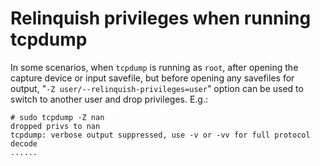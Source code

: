 # Relinquish privileges when running tcpdump

In some scenarios, when `tcpdump` is running as `root`, after opening the capture device or input savefile, but before opening any savefiles for output, "`-Z user/--relinquish-privileges=user`" option can be used to switch to another user and drop privileges. E.g.:  

	# sudo tcpdump -Z nan
	dropped privs to nan
	tcpdump: verbose output suppressed, use -v or -vv for full protocol decode
	......
